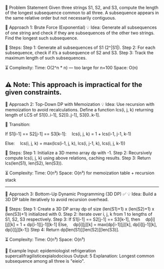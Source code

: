 📝 Problem Statement
Given three strings S1, S2, and S3, compute the length of the longest subsequence common to all three.
A subsequence appears in the same relative order but not necessarily contiguous.

🔹 Approach 1: Brute Force (Exponential)
💡 Idea:
Generate all subsequences of one string and check if they are subsequences of the other two strings. Find the longest such subsequence.

📍 Steps:
Step 1: Generate all subsequences of S1 (2^|S1|).
Step 2: For each subsequence, check if it’s a subsequence of S2 and S3.
Step 3: Track the maximum length of such subsequences.

⏳ Complexity:
Time: O(2^n * n) — too large for n=100
Space: O(n)

⚠️ Note: This approach is impractical for the given constraints.
------------------------------------------------------------------------------------------------------------------------

🔹 Approach 2: Top-Down DP with Memoization
💡 Idea:
Use recursion with memoization to avoid recalculations.
Define a function lcs(i, j, k) returning length of LCS of S1[0..i-1], S2[0..j-1], S3[0..k-1].

📍 Transition:

If S1[i-1] == S2[j-1] == S3[k-1]:
 lcs(i, j, k) = 1 + lcs(i-1, j-1, k-1)

Else:
 lcs(i, j, k) = max(lcs(i-1, j, k), lcs(i, j-1, k), lcs(i, j, k-1))

📍 Steps:
Step 1: Initialize a 3D memo array dp with -1.
Step 2: Recursively compute lcs(i, j, k) using above relations, caching results.
Step 3: Return lcs(len(S1), len(S2), len(S3)).

⏳ Complexity:
Time: O(n³)
Space: O(n³) for memoization table + recursion stack


------------------------------------------------------------------------------------------------------------------------
🔹 Approach 3: Bottom-Up Dynamic Programming (3D DP) ✅
💡 Idea:
Build a 3D DP table iteratively to avoid recursion overhead.

📍 Steps:
Step 1: Create a 3D DP array dp of size (len(S1)+1) x (len(S2)+1) x (len(S3)+1) initialized with 0.
Step 2: Iterate over i, j, k from 1 to lengths of S1, S2, S3 respectively.
Step 3: If S1[i-1] == S2[j-1] == S3[k-1], then
 dp[i][j][k] = 1 + dp[i-1][j-1][k-1]
Else,
 dp[i][j][k] = max(dp[i-1][j][k], dp[i][j-1][k], dp[i][j][k-1])
Step 4: Return dp[len(S1)][len(S2)][len(S3)].

⏳ Complexity:
Time: O(n³)
Space: O(n³)

📌 Example
Input:
epidemiologist
refrigeration
supercalifragilisticexpialodocious
Output:
5
Explanation:
Longest common subsequence among all three is "eieio".
